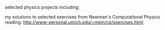selected physics projects including: 

my solutions to selected exercises from Newman's Computational Physics reading: 
http://www-personal.umich.edu/~mejn/cp/exercises.html

